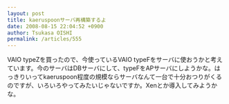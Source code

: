 ```yaml
---
layout: post
title: kaeruspoonサーバ再構築するよ
date: 2008-08-15 22:04:52 +0900
author: Tsukasa OISHI
permalink: /articles/555
---
```


VAIO typeZを買ったので、今使っているVAIO typeFをサーバに使おうかと考えています。今のサーバはDBサーバにして、typeFをAPサーバにしようかな。はっきりいってkaeruspoon程度の規模ならサーバなんて一台で十分おつりがくるのですが、いろいろやってみたいじゃないですか。Xenとか導入してみようかな。

